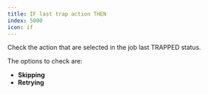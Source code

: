 ```yaml
---
title: IF last trap action THEN
index: 5000
icon: if
---
```


Check the action that are selected in the job last TRAPPED status.

The options to check are:

- **Skipping**
- **Retrying**
